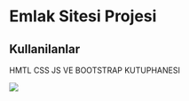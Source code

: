 
<h1> Emlak Sitesi Projesi</h1>

<h2> Kullanilanlar </h2>

<p> HMTL CSS JS VE BOOTSTRAP KUTUPHANESI </p>

![](bsemlak.gif)

